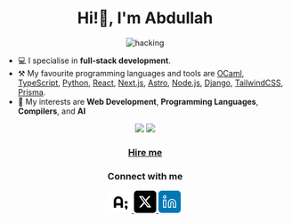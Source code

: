 <h1 align="center">Hi!👋, I'm Abdullah</h1>
<div align="center">
  <img src="https://media.giphy.com/media/B4dt6rXq6nABilHTYM/giphy.gif" alt="hacking" width="250">
</div>

- 💻 I specialise in **full-stack development**.
- ⚒️ My favourite programming languages and tools are [OCaml](https://ocaml.org), [TypeScript](https://www.typescriptlang.org/), [Python](https://www.python.org/), [React](https://reactjs.org), [Next.js](https://nextjs.org), [Astro](https://astro.build), [Node.js](https://nodejs.org), [Django](https://www.djangoproject.com), [TailwindCSS](https://tailwindcss.com), [Prisma](https://prisma.io).
- 💖 My interests are **Web Development**, **Programming Languages**, **Compilers**, and **AI**

<div align="center">
  <img height="150px" src="https://github-readme-stats-gamma-snowy-54.vercel.app/api?username=abdllahdev&hide_title=true&hide_border=true&show_icons=true&theme=dracula&count_private=true&hide=contribs" />
  <img height="150px" src="https://github-readme-stats-gamma-snowy-54.vercel.app/api/top-langs/?username=abdllahdev&theme=dracula&hide_title=true&layout=compact&hide_border=true&hide=html,jupyter%20notebook,jinja,tex,css,scss,dart,astro,mdx" />
</div>

<div align="center">
  <h3>
    <a href="https://www.upwork.com/freelancers/~01167bf64a8e8ac9ff">Hire me</a>
  </h3>
</div>

<h3 align="center">Connect with me</h3>
<div align="center">
  <a href="https://abdllah.dev">
    <img src="./public/abdllahdev.png" width="40px" height="40px" alt="abdllahdev logo" />
  </a>
  <a href="https://x.com/abdllah_dev">
    <img src="./public/x.png" width="40px" height="40px" alt="X logo" />
  </a>
  <a href="https://linkedin.com/in/abdllahdev">
    <img src="./public/linkedin.png" width="40px" height="40px" alt="LinkedIn logo" />
  </a>
</div>

